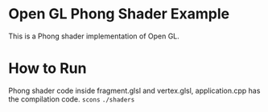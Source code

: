 # Open GL Phong Shader Example
This is a Phong shader implementation of Open GL.
# How to Run
Phong shader code inside fragment.glsl and vertex.glsl, application.cpp has the compilation code.
`
scons
`
`
./shaders
`
